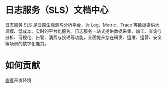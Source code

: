 # 日志服务（SLS）文档中心
日志服务 SLS 是云原生观测与分析平台，为 Log、Metric、Trace 等数据提供大规模、低成本、实时的平台化服务。日志服务一站式提供数据采集、加工、查询与分析、可视化、告警、消费与投递等功能，全面提升您在研发、运维、运营、安全等场景的数字化能力。

# 如何贡献
[查看](https://github.com/aliyun-sls/sls-doc/blob/master/src/dev/evn/md)开发环境